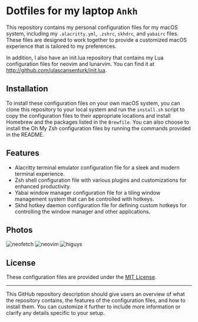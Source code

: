 # Dotfiles for my laptop `Ankh`

This repository contains my personal configuration files for my macOS system, including my `.alacritty.yml`, `.zshrc`, `skhdrc`, and `yabairc` files. These files are designed to work together to provide a customized macOS experience that is tailored to my preferences.

In addition, I also have an init.lua repository that contains my Lua configuration files for neovim and lunarvim. You can find it at http://github.com/ulascansenturk/init.lua.

## Installation

To install these configuration files on your own macOS system, you can clone this repository to your local system and run the `install.sh` script to copy the configuration files to their appropriate locations and install Homebrew and the packages listed in the `Brewfile`. You can also choose to install the Oh My Zsh configuration files by running the commands provided in the README.

## Features

- Alacritty terminal emulator configuration file for a sleek and modern terminal experience.
- Zsh shell configuration file with various plugins and customizations for enhanced productivity.
- Yabai window manager configuration file for a tiling window management system that can be controlled with hotkeys.
- Skhd hotkey daemon configuration file for defining custom hotkeys for controlling the window manager and other applications.

## Photos

![neofetch](https://i.ibb.co/FYqk6zY/Screenshot-2023-04-20-at-01-39-57.png)
![neovim](https://i.ibb.co/rpcQpgf/Screenshot-2023-04-20-at-01-40-35.png)
![higuys](https://i.ibb.co/jhQB6p3/Screenshot-2023-04-20-at-01-41-52.png)

## License

These configuration files are provided under the [MIT License](https://opensource.org/licenses/MIT).

---

This GitHub repository description should give users an overview of what the repository contains, the features of the configuration files, and how to install them. You can customize it further to include more information or clarify any details specific to your setup.
